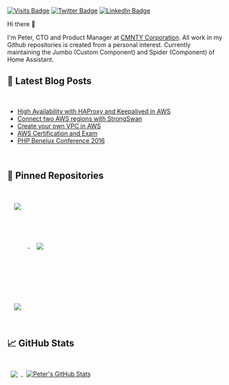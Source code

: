 [![Visits Badge](https://badges.pufler.dev/visits/peternijssen/peternijssen)](https://www.peternijssen.nl)
[![Twitter Badge](https://img.shields.io/badge/Twitter-Profile-informational?style=flat&logo=twitter&logoColor=white&color=1CA2F1)](https://twitter.com/ptnijssen)
[![LinkedIn Badge](https://img.shields.io/badge/LinkedIn-Profile-informational?style=flat&logo=linkedin&logoColor=white&color=0D76A8)](https://www.linkedin.com/in/ptnijssen)

Hi there 👋

I'm Peter, CTO and Product Manager at [CMNTY Corporation](https://www.cmnty.com). All work in my Github repositories is created from a personal interest. Currently maintaining the Jumbo (Custom Component) and Spider (Component) of Home Assistant.

## 📝 Latest Blog Posts

<br>

<!-- BLOG-POST-LIST:START -->
- [High Availability with HAProxy and Keepalived in AWS](https://www.peternijssen.nl/high-availability-haproxy-keepalived-aws/)
- [Connect two AWS regions with StrongSwan](https://www.peternijssen.nl/connect-multiple-aws-regions-strongswan/)
- [Create your own VPC in AWS](https://www.peternijssen.nl/create-aws-vpc/)
- [AWS Certification and Exam](https://www.peternijssen.nl/aws-certification-exam/)
- [PHP Benelux Conference 2016](https://www.peternijssen.nl/php-benelux-conference-2016/)
<!-- BLOG-POST-LIST:END -->

<br>

## 📌 Pinned Repositories

<br />

<a href="https://github.com/peternijssen/home-assistant-jumbo">
  <img align="center" style="margin:1rem; min-height:200px" src="https://github-readme-stats.vercel.app/api/pin/?username=peternijssen&repo=home-assistant-jumbo&title_color=ffffff&text_color=c9cacc&icon_color=4AB197&bg_color=1A2B34" />
</a>

<a href="https://github.com/peternijssen/python-jumbo-api">
  <img align="center" style="margin:1rem" src="https://github-readme-stats.vercel.app/api/pin/?username=peternijssen&repo=python-jumbo-api&title_color=ffffff&text_color=c9cacc&icon_color=4AB197&bg_color=1A2B34" />
</a>

<br />

<a href="https://github.com/peternijssen/spiderpy">
  <img align="center" style="margin:1rem" src="https://github-readme-stats.vercel.app/api/pin/?username=peternijssen&repo=spiderpy&title_color=ffffff&text_color=c9cacc&icon_color=4AB197&bg_color=1A2B34" />
</a>

<br />
<br />

## &#x1f4c8; GitHub Stats

<br>

<a href="https://github.com/peternijssen">
  <img align="center" style="margin:0.5rem" src="https://github-readme-stats.vercel.app/api/top-langs/?username=peternijssen&hide=html,css&title_color=ffffff&text_color=c9cacc&icon_color=4AB197&bg_color=1A2B34" />
</a>

<a href="https://github.com/peternijssen">
  <img align="center" style="margin:0.5rem" src="https://github-readme-stats.vercel.app/api?username=peternijssen&show_icons=true&line_height=27&count_private=true&title_color=ffffff&text_color=c9cacc&icon_color=4AB097&bg_color=1A2B34" alt="Peter's GitHub Stats" />
</a>

<br>
<br>
